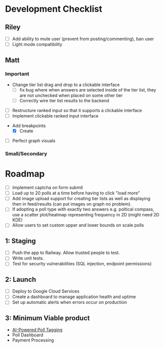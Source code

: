 # Development Checklist

## Riley

- [ ] Add ability to mute user (prevent from posting/commenting), ban user
- [ ] Light mode compatibility

## Matt

### Important

- Change tier list drag and drop to a clickable interface
  - [ ] fix bug where when answers are selected inside of the tier list, 
        they are not unchecked when placed on some other tier
  - [ ] Correctly wire tier list results to the backend
- [ ] Restructure ranked input so that it supports a clickable interface
- [ ] Implement clickable ranked input interface
- Add breakpoints
  - [x] Create
- [ ] Perfect graph visuals

### Small/Secondary

# Roadmap

- [ ] Implement captcha on form submit
- [ ] Load up to 20 polls at a time before having to click "load more"
- [ ] Add image upload support for creating tier lists as well as displaying then in feed/results (can put images on graph no problem).
- [ ] If adopting a poll type with exactly two answers e.g. poltical compass, use a scatter plot/heatmap representing frequency in 2D (might need 2D KDE)
- [ ] Allow users to set custom upper and lower bounds on scale polls

## 1: Staging

- [ ] Push the app to Railway. Allow trusted people to test.
- [ ] Write unit tests.
- [ ] Test for security vulnerabilities (SQL injection, endpoint permissions)

## 2: Launch

- [ ] Deploy to Google Cloud Services
- [ ] Create a dashboard to manage application health and uptime
- [ ] Set up automatic alerts when errors occur on production

## 3: Minimum Viable product

- [AI-Powered Poll Tagging](https://docs.google.com/document/d/1knJN9BY2EJ27TZhUlEIYxNZZmU6g-eYaLxmL75ShN_U/edit?usp=drive_link)
- Poll Dashboard
- Payment Processing
